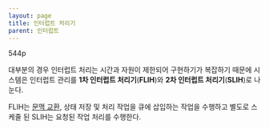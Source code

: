 ```yaml
---
layout: page
title: 인터럽트 처리기
parent: 인터럽트
---
```


544p

대부분의 경우 인터럽트 처리는 시간과 자원이 제한되어 구현하기가 복잡하기 때문에 시스템은 인터럽트 관리를 **1차 인터럽트 처리기**(**FLIH**)와 **2차 인터럽트 처리기**(**SLIH**)로 나눈다.

FLIH는 [문맥 교환](문맥-교환.md), 상태 저장 및 처리 작업을 큐에 삽입하는 작업을 수행하고 별도로 스케줄 된 SLIH는 요청된 작업 처리를 수행한다.